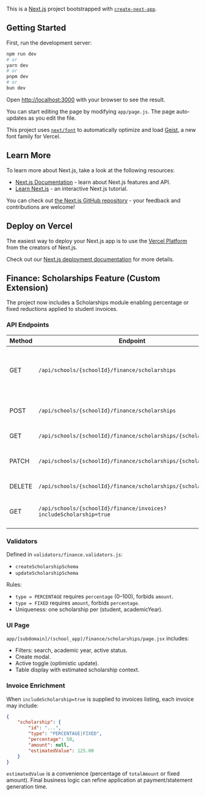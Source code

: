 This is a [Next.js](https://nextjs.org) project bootstrapped with [`create-next-app`](https://github.com/vercel/next.js/tree/canary/packages/create-next-app).

## Getting Started

First, run the development server:

```bash
npm run dev
# or
yarn dev
# or
pnpm dev
# or
bun dev
```

Open [http://localhost:3000](http://localhost:3000) with your browser to see the result.

You can start editing the page by modifying `app/page.js`. The page auto-updates as you edit the file.

This project uses [`next/font`](https://nextjs.org/docs/app/building-your-application/optimizing/fonts) to automatically optimize and load [Geist](https://vercel.com/font), a new font family for Vercel.

## Learn More

To learn more about Next.js, take a look at the following resources:

- [Next.js Documentation](https://nextjs.org/docs) - learn about Next.js features and API.
- [Learn Next.js](https://nextjs.org/learn) - an interactive Next.js tutorial.

You can check out [the Next.js GitHub repository](https://github.com/vercel/next.js) - your feedback and contributions are welcome!

## Deploy on Vercel

The easiest way to deploy your Next.js app is to use the [Vercel Platform](https://vercel.com/new?utm_medium=default-template&filter=next.js&utm_source=create-next-app&utm_campaign=create-next-app-readme) from the creators of Next.js.

Check out our [Next.js deployment documentation](https://nextjs.org/docs/app/building-your-application/deploying) for more details.

## Finance: Scholarships Feature (Custom Extension)

The project now includes a Scholarships module enabling percentage or fixed reductions applied to student invoices.

### API Endpoints

| Method | Endpoint                                                                 | Description |
|--------|--------------------------------------------------------------------------|-------------|
| GET    | `/api/schools/{schoolId}/finance/scholarships`                           | List scholarships (query: `studentId`, `academicYearId`, `isActive`) |
| POST   | `/api/schools/{schoolId}/finance/scholarships`                           | Create scholarship (percentage or fixed) |
| GET    | `/api/schools/{schoolId}/finance/scholarships/{scholarshipId}`           | Retrieve single scholarship |
| PATCH  | `/api/schools/{schoolId}/finance/scholarships/{scholarshipId}`           | Update scholarship (status, value, type) |
| DELETE | `/api/schools/{schoolId}/finance/scholarships/{scholarshipId}`           | Remove scholarship |
| GET    | `/api/schools/{schoolId}/finance/invoices?includeScholarship=true`       | Invoice listing enriched with scholarship metadata |

### Validators
Defined in `validators/finance.validators.js`:
- `createScholarshipSchema`
- `updateScholarshipSchema`

Rules:
- `type = PERCENTAGE` requires `percentage` (0–100), forbids `amount`.
- `type = FIXED` requires `amount`, forbids `percentage`.
- Uniqueness: one scholarship per (student, academicYear).

### UI Page
`app/[subdomain]/(school_app)/finance/scholarships/page.jsx` includes:
- Filters: search, academic year, active status.
- Create modal.
- Active toggle (optimistic update).
- Table display with estimated scholarship context.

### Invoice Enrichment
When `includeScholarship=true` is supplied to invoices listing, each invoice may include:
```json
{
	"scholarship": {
		"id": "...",
		"type": "PERCENTAGE|FIXED",
		"percentage": 50,
		"amount": null,
		"estimatedValue": 125.00
	}
}
```
`estimatedValue` is a convenience (percentage of `totalAmount` or fixed amount). Final business logic can refine application at payment/statement generation time.

